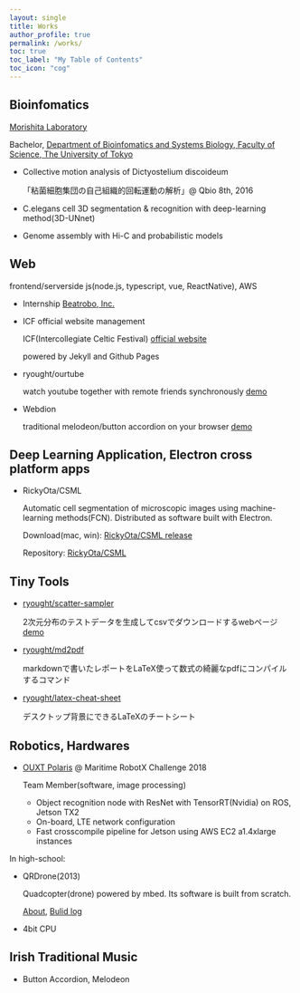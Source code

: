 ```yaml
---
layout: single
title: Works
author_profile: true
permalink: /works/
toc: true
toc_label: "My Table of Contents"
toc_icon: "cog"
---
```


## Bioinfomatics
[Morishita Laboratory](http://mlab.cb.k.u-tokyo.ac.jp/)

Bachelor, [Department of Bioinfomatics and Systems Biology, Faculty of Science, The University of Tokyo](http://www.bs.s.u-tokyo.ac.jp/bioinfo/)

- Collective motion analysis of Dictyostelium discoideum

    「粘菌細胞集団の自己組織的回転運動の解析」@ Qbio 8th, 2016
- C.elegans cell 3D segmentation & recognition with deep-learning method(3D-UNnet)
- Genome assembly with Hi-C and probabilistic models

## Web
frontend/serverside js(node.js, typescript, vue, ReactNative), AWS

- Internship [Beatrobo, Inc.](https://beatrobo.com/)

- ICF official website management

    ICF(Intercollegiate Celtic Festival) [official website](icf-shamrock.com)

    powered by Jekyll and Github Pages

- ryought/ourtube

    watch youtube together with remote friends synchronously [demo](https://github.com/ryought/ourtube)

- Webdion

    traditional melodeon/button accordion on your browser [demo](https://ryought.app/webdion/)


## Deep Learning Application, Electron cross platform apps
- RickyOta/CSML

    Automatic cell segmentation of microscopic images using machine-learning methods(FCN). Distributed as software built with Electron.

    Download(mac, win): [RickyOta/CSML release](https://github.com/RickyOta/CSML/releases)

    Repository: [RickyOta/CSML](https://github.com/RickyOta/CSML)

## Tiny Tools
- [ryought/scatter-sampler](https://github.com/ryought/scatter-sampler)

    2次元分布のテストデータを生成してcsvでダウンロードするwebページ
    [demo](https://ryought.app/scatter-sampler/web/index.html)

- [ryought/md2pdf](https://github.com/ryought/md2pdf)

    markdownで書いたレポートをLaTeX使って数式の綺麗なpdfにコンパイルするコマンド

- [ryought/latex-cheat-sheet](https://ryought.app/scatter-sampler/web/index.html)

    デスクトップ背景にできるLaTeXのチートシート


## Robotics, Hardwares
- [OUXT Polaris](http://robotx.osaka/) @ Maritime RobotX Challenge 2018

    Team Member(software, image processing)

    - Object recognition node with ResNet with TensorRT(Nvidia) on ROS, Jetson TX2
    - On-board, LTE network configuration
    - Fast crosscompile pipeline for Jetson using AWS EC2 a1.4xlarge instances

In high-school:

- QRDrone(2013)

    Quadcopter(drone) powered by mbed. Its software is built from scratch.

    [About](https://os.mbed.com/users/ryought/notebook/qrdrone/), [Bulid log](https://os.mbed.com/users/ryought/notebook/qrdronembed_quadcopter-building-log/)
- 4bit CPU

## Irish Traditional Music
- Button Accordion, Melodeon
